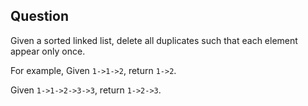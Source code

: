 ## Question

Given a sorted linked list, delete all duplicates such that each element appear only once.

For example,
Given `1->1->2`, return `1->2`.


Given `1->1->2->3->3`, return `1->2->3`.

